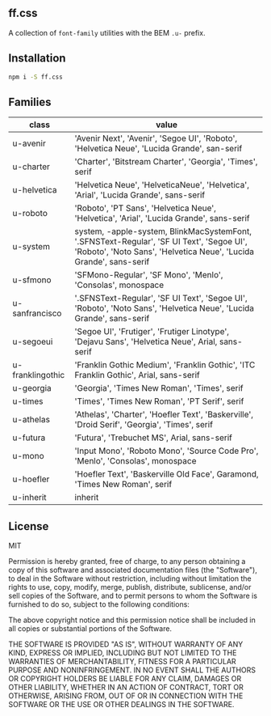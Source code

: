 ## ff.css

A collection of `font-family` utilities with the BEM `.u-` prefix.

## Installation

```sh
npm i -S ff.css
```

## Families

| class       | value                                                                                       |
|-------------|---------------------------------------------------------------------------------------------|
| u-avenir    | 'Avenir Next', 'Avenir', 'Segoe UI', 'Roboto', 'Helvetica Neue', 'Lucida Grande', san-serif |
| u-charter   | 'Charter', 'Bitstream Charter', 'Georgia', 'Times', serif                                   |
| u-helvetica | 'Helvetica Neue', 'HelveticaNeue', 'Helvetica', 'Arial', 'Lucida Grande', sans-serif        |
| u-roboto    | 'Roboto', 'PT Sans', 'Helvetica Neue', 'Helvetica', 'Arial', 'Lucida Grande', sans-serif    |
| u-system    |  system, -apple-system, BlinkMacSystemFont, '.SFNSText-Regular', 'SF UI Text', 'Segoe UI', 'Roboto', 'Noto Sans', 'Helvetica Neue', 'Lucida Grande', sans-serif |
| u-sfmono    | 'SFMono-Regular', 'SF Mono', 'Menlo', 'Consolas', monospace                                 |
| u-sanfrancisco | '.SFNSText-Regular', 'SF UI Text', 'Segoe UI', 'Roboto', 'Noto Sans', 'Helvetica Neue', 'Lucida Grande', sans-serif |
| u-segoeui   | 'Segoe UI', 'Frutiger', 'Frutiger Linotype', 'Dejavu Sans', 'Helvetica Neue', Arial, sans-serif |
| u-franklingothic | 'Franklin Gothic Medium', 'Franklin Gothic', 'ITC Franklin Gothic', Arial, sans-serif |
| u-georgia   | 'Georgia', 'Times New Roman', 'Times', serif |
| u-times     | 'Times', 'Times New Roman', 'PT Serif', serif |
| u-athelas   | 'Athelas', 'Charter', 'Hoefler Text', 'Baskerville', 'Droid Serif', 'Georgia', 'Times', serif |
| u-futura    | 'Futura', 'Trebuchet MS', Arial, sans-serif |
| u-mono      | 'Input Mono', 'Roboto Mono', 'Source Code Pro', 'Menlo', 'Consolas', monospace |
| u-hoefler   | 'Hoefler Text', 'Baskerville Old Face', Garamond, 'Times New Roman', serif |
| u-inherit   | inherit |

## License

MIT

Permission is hereby granted, free of charge, to any person obtaining a copy of this software and associated documentation files (the "Software"), to deal in the Software without restriction, including without limitation the rights to use, copy, modify, merge, publish, distribute, sublicense, and/or sell copies of the Software, and to permit persons to whom the Software is furnished to do so, subject to the following conditions:

The above copyright notice and this permission notice shall be included in all copies or substantial portions of the Software.

THE SOFTWARE IS PROVIDED "AS IS", WITHOUT WARRANTY OF ANY KIND, EXPRESS OR IMPLIED, INCLUDING BUT NOT LIMITED TO THE WARRANTIES OF MERCHANTABILITY, FITNESS FOR A PARTICULAR PURPOSE AND NONINFRINGEMENT. IN NO EVENT SHALL THE AUTHORS OR COPYRIGHT HOLDERS BE LIABLE FOR ANY CLAIM, DAMAGES OR OTHER LIABILITY, WHETHER IN AN ACTION OF CONTRACT, TORT OR OTHERWISE, ARISING FROM, OUT OF OR IN CONNECTION WITH THE SOFTWARE OR THE USE OR OTHER DEALINGS IN THE SOFTWARE.
